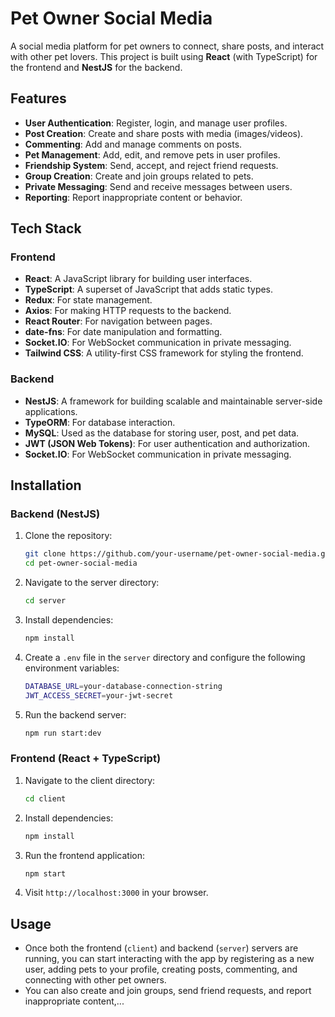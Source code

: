 # Pet Owner Social Media

A social media platform for pet owners to connect, share posts, and interact with other pet lovers. This project is built using **React** (with TypeScript) for the frontend and **NestJS** for the backend.

## Features

- **User Authentication**: Register, login, and manage user profiles.
- **Post Creation**: Create and share posts with media (images/videos).
- **Commenting**: Add and manage comments on posts.
- **Pet Management**: Add, edit, and remove pets in user profiles.
- **Friendship System**: Send, accept, and reject friend requests.
- **Group Creation**: Create and join groups related to pets.
- **Private Messaging**: Send and receive messages between users.
- **Reporting**: Report inappropriate content or behavior.

## Tech Stack

### Frontend

- **React**: A JavaScript library for building user interfaces.
- **TypeScript**: A superset of JavaScript that adds static types.
- **Redux**: For state management.
- **Axios**: For making HTTP requests to the backend.
- **React Router**: For navigation between pages.
- **date-fns**: For date manipulation and formatting.
- **Socket.IO**: For WebSocket communication in private messaging.
- **Tailwind CSS**: A utility-first CSS framework for styling the frontend.

### Backend

- **NestJS**: A framework for building scalable and maintainable server-side applications.
- **TypeORM**: For database interaction.
- **MySQL**: Used as the database for storing user, post, and pet data.
- **JWT (JSON Web Tokens)**: For user authentication and authorization.
- **Socket.IO**: For WebSocket communication in private messaging.

## Installation

### Backend (NestJS)

1. Clone the repository:

    ```bash
    git clone https://github.com/your-username/pet-owner-social-media.git
    cd pet-owner-social-media
    ```

2. Navigate to the server directory:

    ```bash
    cd server
    ```

3. Install dependencies:

    ```bash
    npm install
    ```

4. Create a `.env` file in the `server` directory and configure the following environment variables:

    ```bash
    DATABASE_URL=your-database-connection-string
    JWT_ACCESS_SECRET=your-jwt-secret
    ```

5. Run the backend server:

    ```bash
    npm run start:dev
    ```

### Frontend (React + TypeScript)

1. Navigate to the client directory:

    ```bash
    cd client
    ```

2. Install dependencies:

    ```bash
    npm install
    ```

3. Run the frontend application:

    ```bash
    npm start
    ```

4. Visit `http://localhost:3000` in your browser.

## Usage

- Once both the frontend (`client`) and backend (`server`) servers are running, you can start interacting with the app by registering as a new user, adding pets to your profile, creating posts, commenting, and connecting with other pet owners.
- You can also create and join groups, send friend requests, and report inappropriate content,...

